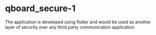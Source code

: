 # qboard_secure-1

The application is developed using flutter and would be used as another layer of security over any third party communication application.

